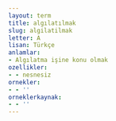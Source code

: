 ```yaml
---
layout: term
title: algılatılmak
slug: algilatilmak
letter: A
lisan: Türkçe
anlamlar:
- Algılatma işine konu olmak
ozellikler:
- - nesnesiz
ornekler:
- - ''
orneklerkaynak:
- - ''
---
```

